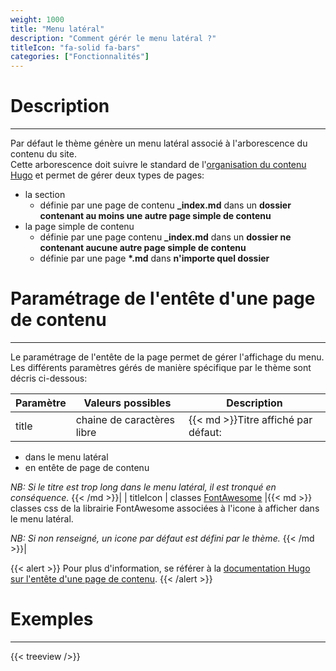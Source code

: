 ```yaml
---
weight: 1000
title: "Menu latéral"
description: "Comment gérér le menu latéral ?"
titleIcon: "fa-solid fa-bars"
categories: ["Fonctionnalités"]
---
```


# Description
---

Par défaut le thème génère un menu latéral associé à l'arborescence du contenu du site.  
Cette arborescence doit suivre le standard de l'[organisation du contenu Hugo](https://gohugo.io/content-management/organization/) et permet de gérer deux types de pages:
* la section
    * définie par une page de contenu **_index.md** dans un **dossier contenant au moins une autre page simple de contenu**
* la page simple de contenu
    * définie par une page contenu **_index.md** dans un **dossier ne contenant aucune autre page simple de contenu**
    * définie par une page **\*.md** dans **n'importe quel dossier**

# Paramétrage de l'entête d'une page de contenu
---

Le paramétrage de l'entête de la page permet de gérer l'affichage du menu.  
Les différents paramètres gérés de manière spécifique par le thème sont décris ci-dessous:

| Paramètre | Valeurs possibles | Description |
| --------- | ----------------- | ----------- |
| title | chaine de caractères libre |{{< md >}}Titre affiché par défaut:
* dans le menu latéral
* en entête de page de contenu

*NB: Si le titre est trop long dans le menu latéral, il est tronqué en conséquence.*
{{< /md >}}|
| titleIcon | classes [FontAwesome](https://fontawesome.com/icons?d=gallery&p=2&m=free) |{{< md >}}
classes css de la librairie FontAwesome associées à l'icone à afficher dans le menu latéral.

*NB: Si non renseigné, un icone par défaut est défini par le thème.*
{{< /md >}}|

{{< alert >}}
Pour plus d'information, se référer à la [documentation Hugo sur l'entête d'une page de contenu](https://gohugo.io/content-management/front-matter/).
{{< /alert >}}

# Exemples
---

{{< treeview />}}
